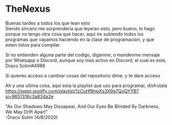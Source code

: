 # TheNexus
Buenas tardes a todos los que lean esto <br/>
Siendo sincero me sorprenderia que leyeran esto, pero bueno, lo hago porque no tengo otra cosa que hacer,
aqui ire subiendo todos los programas que vayamos haciendo en la clase de programacion,
y que esten listos para compilar <br/>

Si no entienden alguna parte del codigo, diganme, o mandenme mensaje por Whatsapp o Discord,
aunque soy mas activo en Discord, el cual es este, Draco Solim#4986<br/>

Si quieres acceso a cambiar cosas del repositorio dime, y te dare acceso<br/>

Ah y una ultima cosa, aqui esta la playlist que uso para programar, disfrutala<br/>
https://open.spotify.com/playlist/1zCuHf9npXs3X9g7QvQYYB?si=9651316c3a834a2e<br/>

"As Our Shadows May Dissapear, And Our Eyes Be Blinded By Darkness, We May Drift Apart"<br/>
-Draco Solim (4/8/2020)
